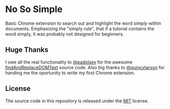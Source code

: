 No So Simple
============

Basic Chrome extension to search out and highlight the word _simply_ within documents. Emphasizing the "simply rule", that if a tutorial contains the word simply, it was probably not designed for beginners.

Huge Thanks
-----------

I owe all the real functionality to [@padolsey](https://github.com/padolsey) for the awesome [findAndReplaceDOMText](https://github.com/padolsey/findAndReplaceDOMText) source code. Also big thanks to [@quincylarson](https://github.com/quincylarson) for handing me the oportunity to write my first Chrome extension.

License
-------

The source code in this repository is released under the [MIT](https://opensource.org/licenses/mit) license.
